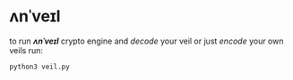 # ʌnˈveɪl

to run ***ʌnˈveɪl*** crypto engine and *decode* your veil or just *encode* your own veils run: 

```bash
python3 veil.py
```
